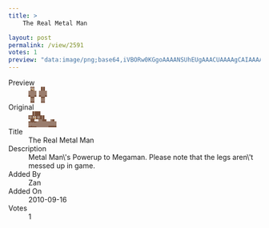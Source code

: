 ```yaml
---
title: >
    The Real Metal Man

layout: post
permalink: /view/2591
votes: 1
preview: "data:image/png;base64,iVBORw0KGgoAAAANSUhEUgAAACUAAAAgCAIAAAAaMSbnAAAABnRSTlMA/wD/AP5AXyvrAAAA7UlEQVRIiWP8//8fAwxUBNpCGMq6RgwMDHcvn4NwO9YfZiACEKOdiRiDqAjQ7etYf6Rj/RFMNrUAC6YQIyPj/zMzoYz//6lr30CHJ8PZWRDPMTAw/D8zk+HsLBrbx8DAaJLOaJJOXWvgAD3+KloWlQdYQxi0sI9xVm0uSRpSmyYic2fX5ZOkfcDTy6h9o/aNYPtY4LUiA6yexATIavBIEaN9uIcnI9b2Cxogtf2CRzvd0wsyBx7hdy+fQ2YTbxxWE5ABdv8hK8WV6sjTNdzT56h9tLXv7uVz8AyAzKYWQMl/yDZhChIExKikd3gCAAJyYZlM2vcmAAAAAElFTkSuQmCC"
---
```

<dl class="side-by-side">
<dt>Preview</dt>
<dd>
    <img class="preview" src="data:image/png;base64,iVBORw0KGgoAAAANSUhEUgAAACUAAAAgCAIAAAAaMSbnAAAABnRSTlMA/wD/AP5AXyvrAAAA7UlEQVRIiWP8//8fAwxUBNpCGMq6RgwMDHcvn4NwO9YfZiACEKOdiRiDqAjQ7etYf6Rj/RFMNrUAC6YQIyPj/zMzoYz//6lr30CHJ8PZWRDPMTAw/D8zk+HsLBrbx8DAaJLOaJJOXWvgAD3+KloWlQdYQxi0sI9xVm0uSRpSmyYic2fX5ZOkfcDTy6h9o/aNYPtY4LUiA6yexATIavBIEaN9uIcnI9b2Cxogtf2CRzvd0wsyBx7hdy+fQ2YTbxxWE5ABdv8hK8WV6sjTNdzT56h9tLXv7uVz8AyAzKYWQMl/yDZhChIExKikd3gCAAJyYZlM2vcmAAAAAElFTkSuQmCC">
</dd>
<dt>Original</dt>
<dd>
    <img class="preview" src="data:image/png;base64,iVBORw0KGgoAAAANSUhEUgAAAEAAAAAgCAYAAACinX6EAAAA0UlEQVR42u3W0Q2DIBAGYPbqEi7ic586g884grN0J2yIlxDC9TilzYE/yZ8YFcN9CuKc0J7TI1DW1xyTnpPiem8AAAAAAAAAAAwMoCnmDIDU3wwADe5bkTXXtP1NAOSDzwdKjc5T44rnEMwDbH6JKQF8bg3h7WPicQGA6w+A7qfAUXieYaaAtIjRW0+/ghSg+0XwXzEJoAWR+nPToXYPoX1+840XAABwM4BWC5vVAODKJ8v9360X3QxghAAAAAAAAAC0AJb+8Vf3Kd1vhADwY4Ad0mvLU4ArJiUAAAAASUVORK5CYII=">
</dd>
<dt>Title</dt>
<dd>The Real Metal Man</dd>
<dt>Description</dt>
<dd>Metal Man\'s Powerup to Megaman. Please note that the legs aren\'t messed up in game.</dd>
<dt>Added By</dt>
<dd>Zan</dd>
<dt>Added On</dt>
<dd>2010-09-16</dd>
<dt>Votes</dt>
<dd>1</dd>
</dl>
